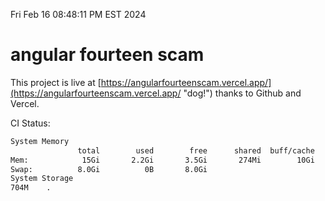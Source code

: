 Fri Feb 16 08:48:11 PM EST 2024

# angular fourteen scam


This project is live at [https://angularfourteenscam.vercel.app/](https://angularfourteenscam.vercel.app/ "dog!") thanks to Github and Vercel.

CI Status: 

```bash
System Memory
               total        used        free      shared  buff/cache   available
Mem:            15Gi       2.2Gi       3.5Gi       274Mi        10Gi        13Gi
Swap:          8.0Gi          0B       8.0Gi
System Storage
704M	.
```
